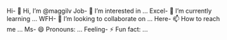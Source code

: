 Hi- 👋 Hi, I’m @maggilv
Job- 👀 I’m interested in ...
Excel- 🌱 I’m currently learning ...
WFH- 💞️ I’m looking to collaborate on ...
Here- 📫 How to reach me ...
Ms- 😄 Pronouns: ...
Feeling- ⚡ Fun fact: ...

<!---
maggilv/maggilv is a ✨ special ✨ repository because its `README.md` (this file) appears on your GitHub profile.
You can click the Preview link to take a look at your changes.
--->
